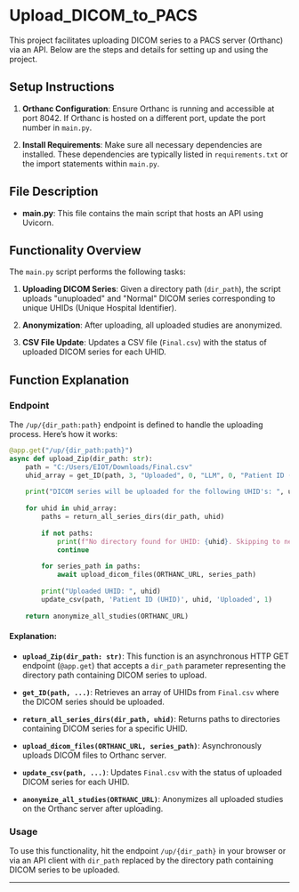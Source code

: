 
# Upload_DICOM_to_PACS

This project facilitates uploading DICOM series to a PACS server (Orthanc) via an API. Below are the steps and details for setting up and using the project.

## Setup Instructions

1. **Orthanc Configuration**: Ensure Orthanc is running and accessible at port 8042. If Orthanc is hosted on a different port, update the port number in `main.py`.

2. **Install Requirements**: Make sure all necessary dependencies are installed. These dependencies are typically listed in `requirements.txt` or the import statements within `main.py`.

## File Description

- **main.py**: This file contains the main script that hosts an API using Uvicorn.
  
## Functionality Overview

The `main.py` script performs the following tasks:

1. **Uploading DICOM Series**: Given a directory path (`dir_path`), the script uploads "unuploaded" and "Normal" DICOM series corresponding to unique UHIDs (Unique Hospital Identifier).
   
2. **Anonymization**: After uploading, all uploaded studies are anonymized.

3. **CSV File Update**: Updates a CSV file (`Final.csv`) with the status of uploaded DICOM series for each UHID.

## Function Explanation

### Endpoint

The `/up/{dir_path:path}` endpoint is defined to handle the uploading process. Here’s how it works:

```python
@app.get("/up/{dir_path:path}")
async def upload_Zip(dir_path: str):
    path = "C:/Users/EIOT/Downloads/Final.csv"
    uhid_array = get_ID(path, 3, "Uploaded", 0, "LLM", 0, "Patient ID (UHID)")
    
    print("DICOM series will be uploaded for the following UHID's: ", uhid_array)
    
    for uhid in uhid_array:
        paths = return_all_series_dirs(dir_path, uhid)
        
        if not paths:
            print(f"No directory found for UHID: {uhid}. Skipping to next UHID.")
            continue
        
        for series_path in paths:
            await upload_dicom_files(ORTHANC_URL, series_path)
        
        print("Uploaded UHID: ", uhid)
        update_csv(path, 'Patient ID (UHID)', uhid, 'Uploaded', 1)
    
    return anonymize_all_studies(ORTHANC_URL)
```

#### Explanation:

- **`upload_Zip(dir_path: str)`**: This function is an asynchronous HTTP GET endpoint (`@app.get`) that accepts a `dir_path` parameter representing the directory path containing DICOM series to upload.
  
- **`get_ID(path, ...)`**: Retrieves an array of UHIDs from `Final.csv` where the DICOM series should be uploaded.

- **`return_all_series_dirs(dir_path, uhid)`**: Returns paths to directories containing DICOM series for a specific UHID.

- **`upload_dicom_files(ORTHANC_URL, series_path)`**: Asynchronously uploads DICOM files to Orthanc server.

- **`update_csv(path, ...)`**: Updates `Final.csv` with the status of uploaded DICOM series for each UHID.

- **`anonymize_all_studies(ORTHANC_URL)`**: Anonymizes all uploaded studies on the Orthanc server after uploading.

### Usage

To use this functionality, hit the endpoint `/up/{dir_path}` in your browser or via an API client with `dir_path` replaced by the directory path containing DICOM series to be uploaded.

---
